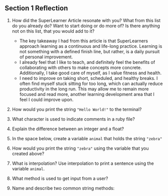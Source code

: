 ## Section 1 Reflection

1. How did the SuperLearner Article resonate with you? What from this list do you already do? Want to start doing or do more of? Is there anything not on this list, that you would add to it?
    - The key takeaway I had from this article is that SuperLearners approach learning as a continuous and life-long practice. Learning is not something with a defined finish line, but rather, is a daily pursuit of personal improvement.
    - I already feel that I like to teach, and definitely feel the benefits of collaborating with others to make concepts more concrete. Additionally, I take good care of myself, as I value fitness and health.
    - I need to improve on taking short, scheduled, and healthy breaks. I often find myself stuck sitting for too long, which can actually reduce productivity in the long run. This may allow me to remain more focused and read more, another learning development area that I feel I could improve upon.

1. How would you print the string `"Hello World!"` to the terminal?

1. What character is used to indicate comments in a ruby file?

1. Explain the difference between an integer and a float?

1. In the space below, create a variable `animal` that holds the string `"zebra"`

1. How would you print the string `"zebra"` using the variable that you created above?

1. What is interpolation? Use interpolation to print a sentence using the variable `animal`.

1. What method is used to get input from a user?

1. Name and describe two common string methods:
